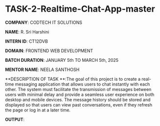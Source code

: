 # TASK-2-Realtime-Chat-App-master

**COMPANY**: CODTECH IT SOLUTIONS

**NAME**:  R. Sri Harshini

**INTERN ID**: CT12DVB

**DOMAIN**: FRONTEND WEB DEVELOPMENT

**BATCH DURATION**: JANUARY 5th TO MARCH 5th, 2025

**MENTOR NAME**: NEELA SANTHOSH

**DESCRIPTION OF TASK **:The goal of this project is to create a real-time messaging application that allows users to chat instantly with each other. The system must facilitate the transmission of messages between users with minimal delay and provide a seamless user experience on both desktop and mobile devices. The message history should be stored and displayed so that users can view past conversations, even if they refresh the page or log in at a later time.


**OUTPUT**:
